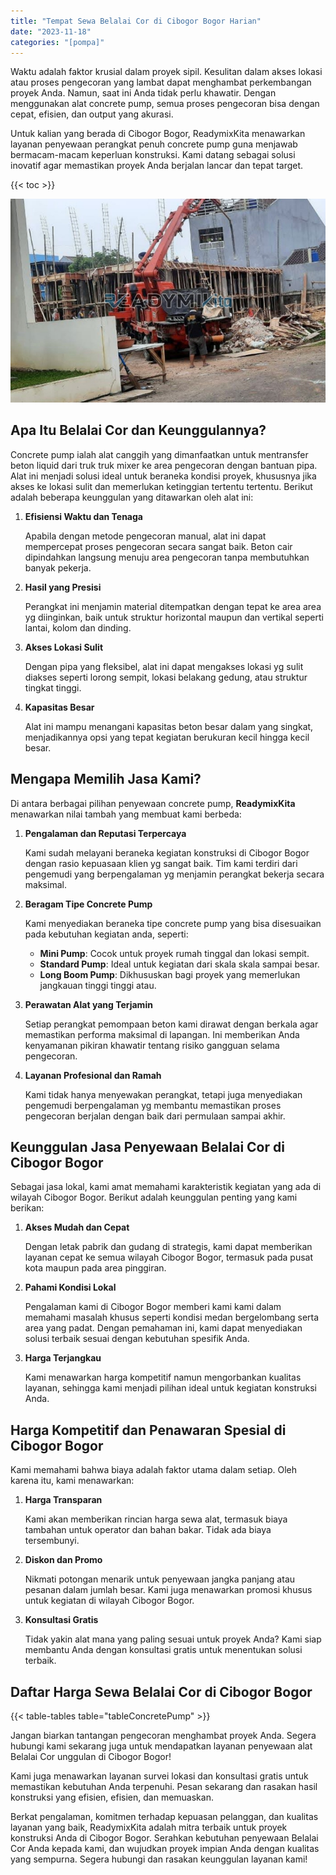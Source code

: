 ```yaml
---
title: "Tempat Sewa Belalai Cor di Cibogor Bogor Harian"
date: "2023-11-18"
categories: "[pompa]"
---
```


Waktu adalah faktor krusial dalam proyek sipil. Kesulitan dalam akses lokasi atau proses pengecoran yang lambat dapat menghambat perkembangan proyek Anda. Namun, saat ini Anda tidak perlu khawatir. Dengan menggunakan alat concrete pump, semua proses pengecoran bisa dengan cepat, efisien, dan output yang akurasi.

Untuk kalian yang berada di Cibogor Bogor, ReadymixKita menawarkan layanan penyewaan perangkat penuh concrete pump guna menjawab bermacam-macam keperluan konstruksi. Kami datang sebagai solusi inovatif agar memastikan proyek Anda berjalan lancar dan tepat target.

{{< toc >}}

![Tempat Sewa Belalai Cor di Cibogor Bogor Harian](/images/pompa/sewa-pompa-15.jpg)

## Apa Itu Belalai Cor dan Keunggulannya?

Concrete pump ialah alat canggih yang dimanfaatkan untuk mentransfer beton liquid dari truk truk mixer ke area pengecoran dengan bantuan pipa. Alat ini menjadi solusi ideal untuk beraneka kondisi proyek, khususnya jika akses ke lokasi sulit dan memerlukan ketinggian tertentu tertentu. Berikut adalah beberapa keunggulan yang ditawarkan oleh alat ini:

1. **Efisiensi Waktu dan Tenaga**

   Apabila dengan metode pengecoran manual, alat ini dapat mempercepat proses pengecoran secara sangat baik. Beton cair dipindahkan langsung menuju area pengecoran tanpa membutuhkan banyak pekerja.

2. **Hasil yang Presisi**

   Perangkat ini menjamin material ditempatkan dengan tepat ke area area yg diinginkan, baik untuk struktur horizontal maupun dan vertikal seperti lantai, kolom dan dinding.

3. **Akses Lokasi Sulit**

   Dengan pipa yang fleksibel, alat ini dapat mengakses lokasi yg sulit diakses seperti lorong sempit, lokasi belakang gedung, atau struktur tingkat tinggi.

4. **Kapasitas Besar**

   Alat ini mampu menangani kapasitas beton besar dalam yang singkat, menjadikannya opsi yang tepat kegiatan berukuran kecil hingga kecil besar.

## Mengapa Memilih Jasa Kami?

Di antara berbagai pilihan penyewaan concrete pump, **ReadymixKita** menawarkan nilai tambah yang membuat kami berbeda:

1. **Pengalaman dan Reputasi Terpercaya**

   Kami sudah melayani beraneka kegiatan konstruksi di Cibogor Bogor dengan rasio kepuasaan klien yg sangat baik. Tim kami terdiri dari pengemudi yang berpengalaman yg menjamin perangkat bekerja secara maksimal.

2. **Beragam Tipe Concrete Pump**

   Kami menyediakan beraneka tipe concrete pump yang bisa disesuaikan pada kebutuhan kegiatan anda, seperti:
   - **Mini Pump**: Cocok untuk proyek rumah tinggal dan lokasi sempit.
   - **Standard Pump**: Ideal untuk kegiatan dari skala skala sampai besar.
   - **Long Boom Pump**: Dikhususkan bagi proyek yang memerlukan jangkauan tinggi tinggi atau.

3. **Perawatan Alat yang Terjamin**

   Setiap perangkat pemompaan beton kami dirawat dengan berkala agar memastikan performa maksimal di lapangan. Ini memberikan Anda kenyamanan pikiran khawatir tentang risiko gangguan selama pengecoran.

4. **Layanan Profesional dan Ramah**

   Kami tidak hanya menyewakan perangkat, tetapi juga menyediakan pengemudi berpengalaman yg membantu memastikan proses pengecoran berjalan dengan baik dari permulaan sampai akhir.

## Keunggulan Jasa Penyewaan Belalai Cor di Cibogor Bogor

Sebagai jasa lokal, kami amat memahami karakteristik kegiatan yang ada di wilayah Cibogor Bogor. Berikut adalah keunggulan penting yang kami berikan:

1. **Akses Mudah dan Cepat**

   Dengan letak pabrik dan gudang di strategis, kami dapat memberikan layanan cepat ke semua wilayah Cibogor Bogor, termasuk pada pusat kota maupun pada area pinggiran.

2. **Pahami Kondisi Lokal**

   Pengalaman kami di Cibogor Bogor memberi kami kami dalam memahami masalah khusus seperti kondisi medan bergelombang serta area yang padat. Dengan pemahaman ini, kami dapat menyediakan solusi terbaik sesuai dengan kebutuhan spesifik Anda.

3. **Harga Terjangkau**

   Kami menawarkan harga kompetitif namun mengorbankan kualitas layanan, sehingga kami menjadi pilihan ideal untuk kegiatan konstruksi Anda.

## Harga Kompetitif dan Penawaran Spesial di Cibogor Bogor

Kami memahami bahwa biaya adalah faktor utama dalam setiap. Oleh karena itu, kami menawarkan:

1. **Harga Transparan**

   Kami akan memberikan rincian harga sewa alat, termasuk biaya tambahan untuk operator dan bahan bakar. Tidak ada biaya tersembunyi.

2. **Diskon dan Promo**

   Nikmati potongan menarik untuk penyewaan jangka panjang atau pesanan dalam jumlah besar. Kami juga menawarkan promosi khusus untuk kegiatan di wilayah Cibogor Bogor.

3. **Konsultasi Gratis**

   Tidak yakin alat mana yang paling sesuai untuk proyek Anda? Kami siap membantu Anda dengan konsultasi gratis untuk menentukan solusi terbaik.

## Daftar Harga Sewa Belalai Cor di Cibogor Bogor

{{< table-tables table="tableConcretePump" >}}

Jangan biarkan tantangan pengecoran menghambat proyek Anda. Segera hubungi kami sekarang juga untuk mendapatkan layanan penyewaan alat Belalai Cor unggulan di Cibogor Bogor!

Kami juga menawarkan layanan survei lokasi dan konsultasi gratis untuk memastikan kebutuhan Anda terpenuhi. Pesan sekarang dan rasakan hasil konstruksi yang efisien, efisien, dan memuaskan.

Berkat pengalaman, komitmen terhadap kepuasan pelanggan, dan kualitas layanan yang baik, ReadymixKita adalah mitra terbaik untuk proyek konstruksi Anda di Cibogor Bogor. Serahkan kebutuhan penyewaan Belalai Cor Anda kepada kami, dan wujudkan proyek impian Anda dengan kualitas yang sempurna. Segera hubungi dan rasakan keunggulan layanan kami!